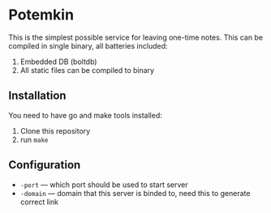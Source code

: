 # Potemkin

This is the simplest possible service for leaving one-time notes.
This can be compiled in single binary, all batteries included:

1. Embedded DB (boltdb)
2. All static files can be compiled to binary

## Installation

You need to have go and make tools installed:

1. Clone this repository
2. run ```make```


## Configuration

- ```-port``` — which port should be used to start server
- ```-domain``` — domain that this server is binded to, need this to generate correct link
